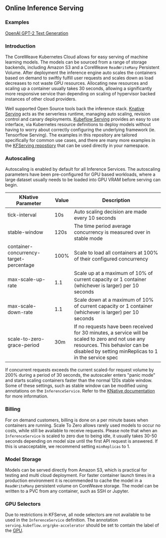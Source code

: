 ## Online Inference Serving

### Examples

[OpenAI GPT-2 Text Generation](./gpt-2)

### Introduction
The CoreWeave Kubernetes Cloud allows for easy serving of machine learning models. The models can be sourced from a range of storage backends, including Amazon S3 and a CoreWeave `ReadWriteMany` Persistent Volume. After deployment the inference engine auto scales the containers based on demand to swiftly fulfill user requests and scales down as load decreases to not waste GPU resources. Allocating new resources and scaling up a container usually takes 30 seconds, allowing a significantly more responsive service than depending on scaling of hypervisor backed instances of other cloud providers.

Well supported Open Source tools back the inference stack. [Knative Serving](https://knative.dev/docs/serving/) acts as the serverless runtime, managing auto scaling, revision control and canary deployments. [Kubeflow Serving](https://www.kubeflow.org/docs/components/serving/kfserving/) provides an easy to use interface, via Kubernetes resource definitions to deploy models without having to worry about correctly configuring the underlying framework (ie. Tensorflow Serving). The examples in this repository are tailored specifically for common use cases, and there are many more examples in the [KFServing repostiory](https://github.com/kubeflow/kfserving/tree/master/docs/samples) that can be used directly in your namespace.

### Autoscaling
Autoscaling is enabled by default for all Inference Services. The autoscaling parameters have been pre-configured for GPU based workloads, where a large dataset usually needs to be loaded into GPU VRAM before serving can begin.

| KNative Parameter                       | Value | Description                                                                                                                                                                                 |
|-----------------------------------------|-------|---------------------------------------------------------------------------------------------------------------------------------------------------------------------------------------------|
| tick-interval                           | 10s   | Auto scaling decision are made every 10 seconds                                                                                                                                             |
| stable-window                           | 120s  | The time period average concurrency is measured over in stable mode                                                                                                                         |
| container-concurrency-target-percentage | 100%  | Scale to load all containers at 100% of their configured concurrency                                                                                                                        |
| max-scale-up-rate                       | 1.1   | Scale up at a maximum of 10% of current capacity or 1 container (whichever is larger) per 10 seconds                                                                                        |
| max-scale-down-rate                     | 1.1   | Scale down at a maximum of 10% of current capacity or 1 container (whichever is larger) per 10 seconds                                                                                      |
| scale-to-zero-grace-period              | 30m   | If no requests have been received for 30 minutes, a service will be scaled to zero and not use any resources. This behavior can be disabled by setting minReplicas to 1 in the service spec |

If concurrent requests exceeds the current scaled-for request volume by 200% during a period of 30 seconds, the autoscaler enters "panic mode" and starts scaling containers faster than the normal 120s stable window. Some of these settings, such as stable window can be modified using annotations on the `InferenceService`. Refer to the [KNative documentation](https://knative.dev/docs/serving/configuring-autoscaling/) for more information.

### Billing
For on demand customers, billing is done on a per minute bases when containers are running. Scale To Zero allows rarely used models to occur no costs, while still be available to receive requests. Please note that when an `InferenceService` is scaled to zero due to being idle, it usually takes 30-50 seconds depending on model size until the first API request is answered. If this is unacceptable, we recommend setting `minReplicas` to 1.

### Model Storage
Models can be served directly from Amazon S3, which is practical for testing and multi cloud deployment. For faster container launch times in a production environment it is recommended to cache the model in a `ReadWriteMany` persistent volume on CoreWeave storage. The model can be written to a PVC from any container, such as SSH or Jupyter.

### GPU Selectors
Due to restrictions in KFServe, all node selectors are not available to be used in the `InferenceService` definition. The annotation `serving.kubeflow.org/gke-accelerator` should be set to contain the label of the [GPU](https://github.com/coreweave/kubernetes-cloud-examples#gpu-availability).